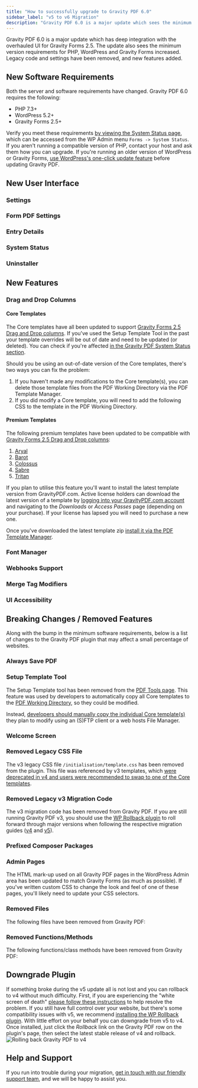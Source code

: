```yaml
---
title: "How to successfully upgrade to Gravity PDF 6.0"
sidebar_label: "v5 to v6 Migration"
description: "Gravity PDF 6.0 is a major update which sees the minimum version requirements for PHP, WordPress and Gravity Forms increased."
---
```


Gravity PDF 6.0 is a major update which has deep integration with the overhauled UI for Gravity Forms 2.5. The update also sees the minimum version requirements for PHP, WordPress and Gravity Forms increased. Legacy code and settings have been removed, and new features added.

## New Software Requirements 

Both the server and software requirements have changed. Gravity PDF 6.0 requires the following:

-   PHP 7.3+
-   WordPress 5.2+
-   Gravity Forms 2.5+

Verify you meet these requirements [by viewing the System Status page](https://docs.gravityforms.com/checking-environment-details/), which can be accessed from the WP Admin menu `Forms -> System Status`. If you aren't running a compatible version of PHP, contact your host and ask them how you can upgrade. If you're running an older version of WordPress or Gravity Forms, [use WordPress's one-click update feature](https://wordpress.org/support/article/dashboard-updates-screen/) before updating Gravity PDF.

## New User Interface

### Settings

### Form PDF Settings

### Entry Details

### System Status

### Uninstaller

## New Features

### Drag and Drop Columns

#### Core Templates

The Core templates have all been updated to support [Gravity Forms 2.5 Drag and Drop columns](https://docs.gravityforms.com/working-with-columns/). If you've used the Setup Template Tool in the past your template overrides will be out of date and need to be updated (or deleted). You can check if you're affected [in the Gravity PDF System Status section](@TODO).

Should you be using an out-of-date version of the Core templates, there's two ways you can fix the problem:

1. If you haven't made any modifications to the Core template(s), you can delete those template files from the PDF Working Directory via the PDF Template Manager.
1. If you did modify a Core template, you will need to add the following CSS to the template in the PDF Working Directory.

#### Premium Templates

The following premium templates have been updated to be compatible with [Gravity Forms 2.5 Drag and Drop columns](https://docs.gravityforms.com/working-with-columns/):

1. [Aryal](https://gravitypdf.com/shop/aryal/)
1. [Barot](https://gravitypdf.com/shop/barot/)
1. [Colossus](https://gravitypdf.com/shop/colossus/)
1. [Sabre](https://gravitypdf.com/shop/sabre/)
1. [Tritan](https://gravitypdf.com/shop/tritan/)

If you plan to utilise this feature you'll want to install the latest template version from GravityPDF.com. Active license holders can download the latest version of a template by [logging into your GravityPDF.com account](https://gravitypdf.com/account/) and navigating to the _Downloads_ or _Access Passes_ page (depending on your purchase). If your license has lapsed you will need to purchase a new one.

Once you've downloaded the latest template zip [install it via the PDF Template Manager](pdf-template-manager.md#install).

### Font Manager

### Webhooks Support

### Merge Tag Modifiers

### UI Accessibility

## Breaking Changes / Removed Features

Along with the bump in the minimum software requirements, below is a list of changes to the Gravity PDF plugin that may affect a small percentage of websites.

### Always Save PDF

### Setup Template Tool

The Setup Template tool has been removed from the [PDF Tools page](global-settings.md#tools-tab). This feature was used by developers to automatically copy all Core templates to the [PDF Working Directory](../developers/first-custom-pdf.md#pdf-working-directory), so they could be modified.

Instead, [developers should manually copy the individual Core template(s)](../developers/template-hierarchy.md#how-do-i-modify-core-templates) they plan to modify using an (S)FTP client or a web hosts File Manager.

### Welcome Screen

### Removed Legacy CSS File

The v3 legacy CSS file `/initialisation/template.css` has been removed from the plugin. This file was referenced by v3 templates, which [were deprecated in v4 and users were recommended to swap to one of the Core templates](../../v4/v3-to-v4-migration.md#upgrading-to-gravity-pdf-v4).

### Removed Legacy v3 Migration Code

The v3 migration code has been removed from Gravity PDF. If you are still running Gravity PDF v3, you should use the [WP Rollback plugin](https://wordpress.org/plugins/wp-rollback/) to roll forward through major versions when following the respective migration guides ([v4](../../v4/v3-to-v4-migration.md) and [v5](../../v5/v4-to-v5-migration.md)).

### Prefixed Composer Packages

### Admin Pages

The HTML mark-up used on all Gravity PDF pages in the WordPress Admin area has been updated to match Gravity Forms (as much as possible). If you've written custom CSS to change the look and feel of one of these pages, you'll likely need to update your CSS selectors.

### Removed Files

The following files have been removed from Gravity PDF:


### Removed Functions/Methods

The following functions/class methods have been removed from Gravity PDF:




## Downgrade Plugin

If something broke during the v5 update all is not lost and you can rollback to v4 without much difficulty. First, if you are experiencing the "white screen of death" [please follow these instructions](white-screen-of-death.md) to help resolve the problem. If you still have full control over your website, but there's some compatibility issues with v5, we recommend [installing the WP Rollback plugin](https://wordpress.org/plugins/wp-rollback/). With little effort on your behalf you can downgrade from v5 to v4. Once installed, just click the *Rollback* link on the Gravity PDF row on the plugin's page, then select the latest stable release of v4 and rollback. ![Rolling back Gravity PDF to v4](https://resources.gravitypdf.com/uploads/2018/08/rollback-v4.png)

## Help and Support 

If you run into trouble during your migration, [get in touch with our friendly support team](https://gravitypdf.com/support/), and we will be happy to assist you.
